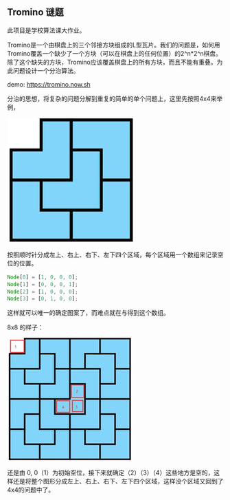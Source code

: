 ## Tromino 谜题

此项目是学校算法课大作业。

Tromino是一个由棋盘上的三个邻接方块组成的L型瓦片。我们的问题是，如何用Tromino覆盖一个缺少了一个方块（可以在棋盘上的任何位置）的2^n*2^n棋盘。除了这个缺失的方块，Tromino应该覆盖棋盘上的所有方块，而且不能有重叠。为此问题设计一个分治算法。

demo: https://tromino.now.sh

分治的思想，将复杂的问题分解到重复的简单的单个问题上，这里先按照4x4来举例，

![img](README.assets/clip_image002.jpg)

按照顺时针分成左上、右上、右下、左下四个区域，每个区域用一个数组来记录空位的位置。

```js
Node[0] = [1, 0, 0, 0];
Node[1] = [0, 0, 0, 1];
Node[2] = [1, 0, 0, 0];
Node[3] = [0, 1, 0, 0];
```

这样就可以唯一的确定图案了，而难点就在与得到这个数组。



8x8 的样子：

![img](README.assets/clip_image002-1592302975240.jpg)

还是由 0, 0（1）为初始空位，接下来就确定（2）（3）（4）这些地方是空的，这样还是将整个图形分成左上、右上、右下、左下四个区域，这样没个区域又回到了4x4的问题中了。